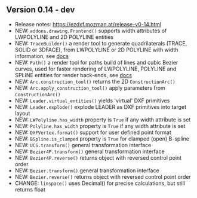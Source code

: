 Version 0.14 - dev
------------------

- Release notes: https://ezdxf.mozman.at/release-v0-14.html
- NEW: `addons.drawing.Frontend()` supports width attributes of LWPOLYLINE and 2D POLYLINE entities
- NEW: `TraceBuilder()` a render tool to generate quadrilaterals (TRACE, SOLID or 3DFACE), 
  from LWPOLYLINE or 2D POLYLINE with width information,
  see [docs](https://ezdxf.mozman.at/docs/render/trace.html)
- NEW: `Path()` a render tool for paths build of lines and cubic Bezier curves, used for
  faster rendering of LWPOLYLINE, POLYLINE and SPLINE entities for render back-ends, 
  see [docs](https://ezdxf.mozman.at/docs/render/path.html)  
- NEW: `Arc.construction_tool()` returns the 2D `ConstructionArc()`
- NEW: `Arc.apply_construction_tool()` apply parameters from `ConstructionArc()`
- NEW: `Leader.virtual_entities()` yields 'virtual' DXF primitives
- NEW: `Leader.explode()` explode LEADER as DXF primitives into target layout
- NEW: `LWPolyline.has_width` property is `True` if any width attribute is set
- NEW: `Polyline.has_width` property is `True` if any width attribute is set
- NEW: `DXFVertex.format()` support for user defined point format 
- NEW: `BSpline.is_clamped` property is `True` for clamped (open) B-spline
- NEW: `UCS.transform()` general transformation interface
- NEW: `Bezier4P.transform()` general transformation interface
- NEW: `Bezier4P.reverse()` returns object with reversed control point order
- NEW: `Bezier.transform()` general transformation interface
- NEW: `Bezier.reverse()` returns object with reversed control point order
- CHANGE: `linspace()` uses Decimal() for precise calculations, but still returns float